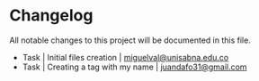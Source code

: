 # Changelog

All notable changes to this project will be documented in this file.

- Task | Initial files creation | miguelval@unisabna.edu.co
- Task | Creating a tag with my name | juandafo31@gmail.com

